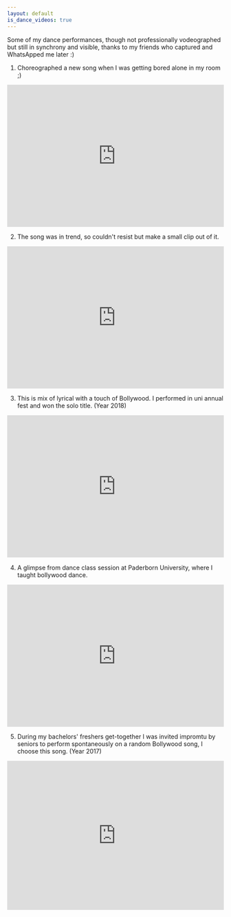 ```yaml
---
layout: default
is_dance_videos: true
--- 
```


Some of my dance performances, though not professionally vodeographed but still in synchrony and visible, thanks to my friends who captured and WhatsApped me later :) 

1. Choreographed a new song when I was getting bored alone in my room ;) 
<p align="center">
<div style="padding:65.57% 0 0 0;position:relative;"><iframe src="https://player.vimeo.com/video/767190462?h=217ca93a83&amp;badge=0&amp;autopause=0&amp;player_id=0&amp;app_id=58479" frameborder="0" allow="autoplay; fullscreen; picture-in-picture" allowfullscreen style="position:absolute;top:0;left:0;width:100%;height:100%;" title="Srivalli"></iframe></div><script src="https://player.vimeo.com/api/player.js"></script>
</p>

2. The song was in trend, so couldn't resist but make a small clip out of it.
<p align="center">
<div style="padding:65.57% 0 0 0;position:relative;"><iframe src="https://player.vimeo.com/video/767192654?h=217ca93a83&amp;badge=0&amp;autopause=0&amp;player_id=0&amp;app_id=58479" frameborder="0" allow="autoplay; fullscreen; picture-in-picture" allowfullscreen style="position:absolute;top:0;left:0;width:100%;height:100%;" title="Srivalli"></iframe></div><script src="https://player.vimeo.com/api/player.js"></script>
</p>

3. This is mix of lyrical with a touch of Bollywood. I performed in uni annual fest and won the solo title. (Year 2018)
<p align="center">
<div style="padding:65.57% 0 0 0;position:relative;"><iframe src="https://player.vimeo.com/video/484708041?h=217ca93a83&amp;badge=0&amp;autopause=0&amp;player_id=0&amp;app_id=58479" frameborder="0" allow="autoplay; fullscreen; picture-in-picture" allowfullscreen style="position:absolute;top:0;left:0;width:100%;height:100%;" title="Hero_Tera"></iframe></div><script src="https://player.vimeo.com/api/player.js"></script>
</p>

4. A glimpse from dance class session at Paderborn University, where I taught bollywood dance.
<p align="center">
<div style="padding:65.57% 0 0 0;position:relative;"><iframe src="https://player.vimeo.com/video/767200750?h=217ca93a83&amp;badge=0&amp;autopause=0&amp;player_id=0&amp;app_id=58479" frameborder="0" allow="autoplay; fullscreen; picture-in-picture" allowfullscreen style="position:absolute;top:0;left:0;width:100%;height:100%;" title="Hero_Tera"></iframe></div><script src="https://player.vimeo.com/api/player.js"></script>
</p>


5. During my bachelors' freshers get-together I was invited impromtu by seniors to perform spontaneously on a random Bollywood song, I choose this song. (Year 2017)
<p align="center">
	<div style="padding:68.7% 0 0 0;position:relative;"><iframe src="https://player.vimeo.com/video/484573030?h=c7194062cc&amp;badge=0&amp;autopause=0&amp;player_id=0&amp;app_id=58479" frameborder="0" allow="autoplay; fullscreen; picture-in-picture" allowfullscreen style="position:absolute;top:0;left:0;width:100%;height:100%;" title="Jeena_Jeena"></iframe></div><script src="https://player.vimeo.com/api/player.js"></script>
</p>



